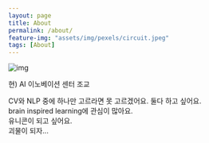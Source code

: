 ```yaml
---
layout: page
title: About
permalink: /about/
feature-img: "assets/img/pexels/circuit.jpeg"
tags: [About]
---
```


![img](https://avatars2.githubusercontent.com/u/50395556?s=460&u=d28330a00da5a634499af9eb3441768d92e3bbdb&v=4)  

현) AI 이노베이션 센터 조교

CV와 NLP 중에 하나만 고르라면 못 고르겠어요. 둘다 하고 싶어요.  
brain inspired learning에 관심이 많아요.  
유니콘이 되고 싶어요.  
괴물이 되자...
